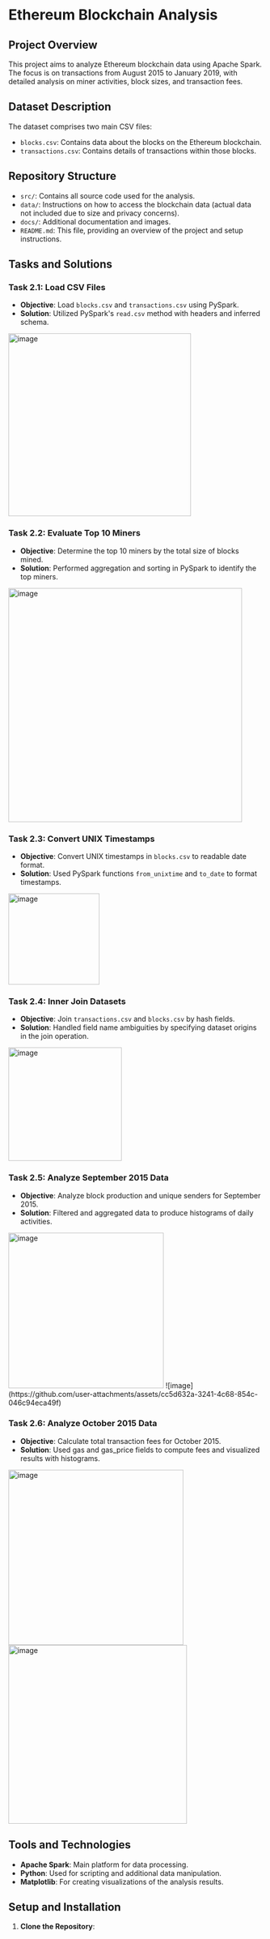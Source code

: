 # Ethereum Blockchain Analysis

## Project Overview
This project aims to analyze Ethereum blockchain data using Apache Spark. The focus is on transactions from August 2015 to January 2019, with detailed analysis on miner activities, block sizes, and transaction fees.

## Dataset Description
The dataset comprises two main CSV files:
- `blocks.csv`: Contains data about the blocks on the Ethereum blockchain.
- `transactions.csv`: Contains details of transactions within those blocks.

## Repository Structure
- `src/`: Contains all source code used for the analysis.
- `data/`: Instructions on how to access the blockchain data (actual data not included due to size and privacy concerns).
- `docs/`: Additional documentation and images.
- `README.md`: This file, providing an overview of the project and setup instructions.

## Tasks and Solutions
### Task 2.1: Load CSV Files
- **Objective**: Load `blocks.csv` and `transactions.csv` using PySpark.
- **Solution**: Utilized PySpark's `read.csv` method with headers and inferred schema.
<img width="361" alt="image" src="https://github.com/user-attachments/assets/0e279144-9079-4130-8b25-ed92d3488ac1" />

### Task 2.2: Evaluate Top 10 Miners
- **Objective**: Determine the top 10 miners by the total size of blocks mined.
- **Solution**: Performed aggregation and sorting in PySpark to identify the top miners.
<img width="462" alt="image" src="https://github.com/user-attachments/assets/021e8cd2-55b3-4857-9e04-07c2f91ebab8" />

### Task 2.3: Convert UNIX Timestamps
- **Objective**: Convert UNIX timestamps in `blocks.csv` to readable date format.
- **Solution**: Used PySpark functions `from_unixtime` and `to_date` to format timestamps.
<img width="180" alt="image" src="https://github.com/user-attachments/assets/6a1a0ef1-7893-4016-bb6e-eb89fa249510" />

### Task 2.4: Inner Join Datasets
- **Objective**: Join `transactions.csv` and `blocks.csv` by hash fields.
- **Solution**: Handled field name ambiguities by specifying dataset origins in the join operation.
<img width="224" alt="image" src="https://github.com/user-attachments/assets/e87d5229-2f86-4e33-bf44-456689f3411b" />

### Task 2.5: Analyze September 2015 Data
- **Objective**: Analyze block production and unique senders for September 2015.
- **Solution**: Filtered and aggregated data to produce histograms of daily activities.
<img width="307" alt="image" src="https://github.com/user-attachments/assets/0e66fafd-7c81-42a5-bb43-f21e2b869585" />
![image](https://github.com/user-attachments/assets/cc5d632a-3241-4c68-854c-046c94eca49f)


### Task 2.6: Analyze October 2015 Data
- **Objective**: Calculate total transaction fees for October 2015.
- **Solution**: Used gas and gas_price fields to compute fees and visualized results with histograms.
<img width="346" alt="image" src="https://github.com/user-attachments/assets/eaf56519-4a55-475e-b2f3-08964c627863" />
<img width="353" alt="image" src="https://github.com/user-attachments/assets/b14713c3-4c15-4009-ba4f-3a016c6926d0" />


## Tools and Technologies
- **Apache Spark**: Main platform for data processing.
- **Python**: Used for scripting and additional data manipulation.
- **Matplotlib**: For creating visualizations of the analysis results.

## Setup and Installation
1. **Clone the Repository**:

